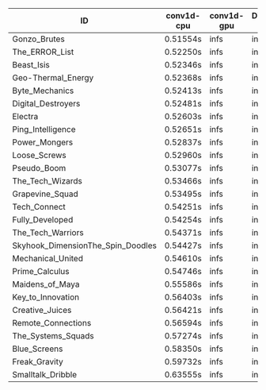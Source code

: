 |ID|conv1d-cpu|conv1d-gpu|DWSPConv2D-gpu|gemm-gpu|avg|
|-|-|-|-|-|-|
|Gonzo_Brutes|0.51554s|infs|infs|4.91034s|infs|
|The_ERROR_List|0.52250s|infs|infs|4.93593s|infs|
|Beast_Isis|0.52346s|infs|infs|4.89471s|infs|
|Geo-Thermal_Energy|0.52368s|infs|infs|4.91133s|infs|
|Byte_Mechanics|0.52413s|infs|infs|4.93031s|infs|
|Digital_Destroyers|0.52481s|infs|infs|4.84404s|infs|
|Electra|0.52603s|infs|infs|4.87573s|infs|
|Ping_Intelligence|0.52651s|infs|infs|4.87432s|infs|
|Power_Mongers|0.52837s|infs|infs|4.86077s|infs|
|Loose_Screws|0.52960s|infs|infs|5.11995s|infs|
|Pseudo_Boom|0.53077s|infs|infs|4.87466s|infs|
|The_Tech_Wizards|0.53466s|infs|infs|5.01773s|infs|
|Grapevine_Squad|0.53495s|infs|infs|4.87440s|infs|
|Tech_Connect|0.54251s|infs|infs|5.00815s|infs|
|Fully_Developed|0.54254s|infs|infs|4.95111s|infs|
|The_Tech_Warriors|0.54371s|infs|infs|4.98528s|infs|
|Skyhook_DimensionThe_Spin_Doodles|0.54427s|infs|infs|4.91666s|infs|
|Mechanical_United|0.54610s|infs|infs|4.99419s|infs|
|Prime_Calculus|0.54746s|infs|infs|4.93624s|infs|
|Maidens_of_Maya|0.55586s|infs|infs|5.01554s|infs|
|Key_to_Innovation|0.56403s|infs|infs|4.94702s|infs|
|Creative_Juices|0.56421s|infs|infs|4.99500s|infs|
|Remote_Connections|0.56594s|infs|infs|5.01285s|infs|
|The_Systems_Squads|0.57274s|infs|infs|4.99476s|infs|
|Blue_Screens|0.58350s|infs|infs|5.04475s|infs|
|Freak_Gravity|0.59732s|infs|infs|5.03934s|infs|
|Smalltalk_Dribble|0.63555s|infs|infs|4.84217s|infs|
